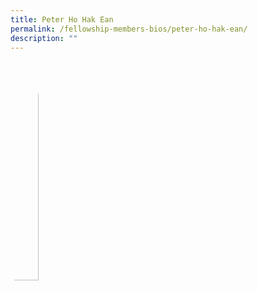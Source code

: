 ```yaml
---
title: Peter Ho Hak Ean
permalink: /fellowship-members-bios/peter-ho-hak-ean/
description: ""
---
```

<style>
.fellow-image-pic {
	border-radius: 50%;
	height: 30% !important;
	width: 30% !important;
	}
	
fellow-img {
		text-align: center;
	}

.fellow-tenure {
	text-align: center;
	color: grey;
	font-size: 0.9em;
	}	

</style>

<div class="fellow-img">
<img class="fellow-image-pic" src="/images/FellowshipImages/">
<p class="fellow-tenure"></p>
</div>

<p></p>